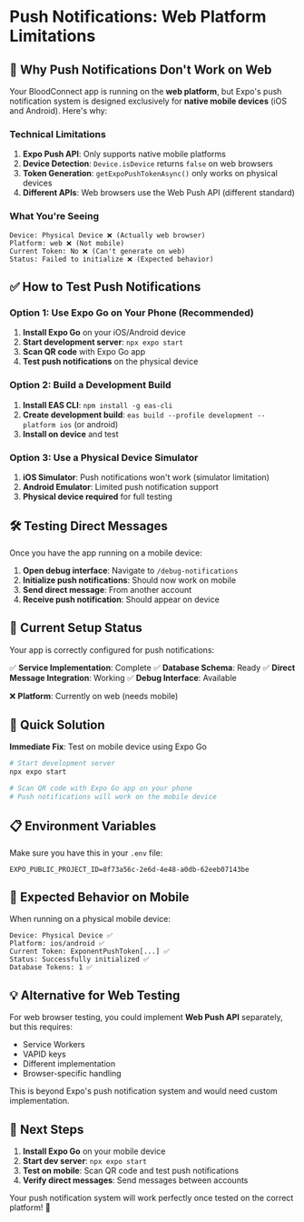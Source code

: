 # Push Notifications: Web Platform Limitations

## 🚫 Why Push Notifications Don't Work on Web

Your BloodConnect app is running on the **web platform**, but Expo's push notification system is designed exclusively for **native mobile devices** (iOS and Android). Here's why:

### Technical Limitations

1. **Expo Push API**: Only supports native mobile platforms
2. **Device Detection**: `Device.isDevice` returns `false` on web browsers
3. **Token Generation**: `getExpoPushTokenAsync()` only works on physical devices
4. **Different APIs**: Web browsers use the Web Push API (different standard)

### What You're Seeing

```
Device: Physical Device ❌ (Actually web browser)
Platform: web ❌ (Not mobile)
Current Token: No ❌ (Can't generate on web)
Status: Failed to initialize ❌ (Expected behavior)
```

## ✅ How to Test Push Notifications

### Option 1: Use Expo Go on Your Phone (Recommended)

1. **Install Expo Go** on your iOS/Android device
2. **Start development server**: `npx expo start`
3. **Scan QR code** with Expo Go app
4. **Test push notifications** on the physical device

### Option 2: Build a Development Build

1. **Install EAS CLI**: `npm install -g eas-cli`
2. **Create development build**: `eas build --profile development --platform ios` (or android)
3. **Install on device** and test

### Option 3: Use a Physical Device Simulator

1. **iOS Simulator**: Push notifications won't work (simulator limitation)
2. **Android Emulator**: Limited push notification support
3. **Physical device required** for full testing

## 🛠 Testing Direct Messages

Once you have the app running on a mobile device:

1. **Open debug interface**: Navigate to `/debug-notifications`
2. **Initialize push notifications**: Should now work on mobile
3. **Send direct message**: From another account
4. **Receive push notification**: Should appear on device

## 📱 Current Setup Status

Your app is correctly configured for push notifications:

✅ **Service Implementation**: Complete
✅ **Database Schema**: Ready
✅ **Direct Message Integration**: Working
✅ **Debug Interface**: Available

❌ **Platform**: Currently on web (needs mobile)

## 🔧 Quick Solution

**Immediate Fix**: Test on mobile device using Expo Go

```bash
# Start development server
npx expo start

# Scan QR code with Expo Go app on your phone
# Push notifications will work on the mobile device
```

## 📋 Environment Variables

Make sure you have this in your `.env` file:

```env
EXPO_PUBLIC_PROJECT_ID=8f73a56c-2e6d-4e48-a0db-62eeb07143be
```

## 🎯 Expected Behavior on Mobile

When running on a physical mobile device:

```
Device: Physical Device ✅
Platform: ios/android ✅
Current Token: ExponentPushToken[...] ✅
Status: Successfully initialized ✅
Database Tokens: 1 ✅
```

## 💡 Alternative for Web Testing

For web browser testing, you could implement **Web Push API** separately, but this requires:

- Service Workers
- VAPID keys
- Different implementation
- Browser-specific handling

This is beyond Expo's push notification system and would need custom implementation.

## 🚀 Next Steps

1. **Install Expo Go** on your mobile device
2. **Start dev server**: `npx expo start`
3. **Test on mobile**: Scan QR code and test push notifications
4. **Verify direct messages**: Send messages between accounts

Your push notification system will work perfectly once tested on the correct platform! 📱
